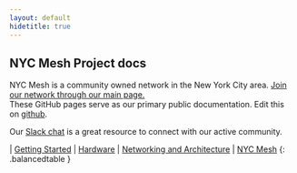 ```yaml
---
layout: default
hidetitle: true
---
```


## NYC Mesh Project docs 
NYC Mesh is a community owned network in the New York City area. [Join our network through our main page.](https://nycmesh.net/join)  
These GitHub pages serve as our primary public documentation. Edit this on [github](https://github.com/nycmeshnet/docs.nycmesh.net).

Our [Slack chat](http://slack.nycmesh.net/) is a great resource to connect with our active community.

| [Getting Started](#show-How%20to) | [Hardware](/#show-Hardware)
| [Networking and Architecture](/#show-Networking) | [NYC Mesh](https://nycmesh.net)
{: .balancedtable }
